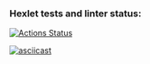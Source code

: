 ### Hexlet tests and linter status:
[![Actions Status](https://github.com/jhg913915/java-project-71/actions/workflows/hexlet-check.yml/badge.svg)](https://github.com/jhg913915/java-project-71/actions)

[![asciicast](https://asciinema.org/a/UNeDPWmjsQAmrHEDt0aPVlLpo.svg)](https://asciinema.org/a/UNeDPWmjsQAmrHEDt0aPVlLpo)
